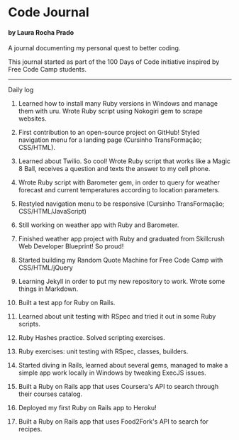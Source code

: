 # Code Journal
#### by Laura Rocha Prado

A journal documenting my personal quest to better coding.

This journal started as part of the 100 Days of Code initiative inspired by Free Code Camp students.

[//]: # (Commit format: Theme - Day n - Language/Framework/Something else)

----
Daily log

1. Learned how to install many Ruby versions in Windows and manage them with uru. Wrote Ruby script using Nokogiri gem to scrape websites.

2. First contribution to an open-source project on GitHub! Styled navigation menu for a landing page (Cursinho TransFormação; CSS/HTML).

3. Learned about Twilio. So cool! Wrote Ruby script that works like a Magic 8 Ball, receives a question and texts the answer to my cell phone.

4. Wrote Ruby script with Barometer gem, in order to query for weather forecast and current temperatures according to location parameters. 

5. Restyled navigation menu to be responsive (Cursinho TransFormação; CSS/HTML/JavaScript)

6. Still working on weather app with Ruby and Barometer.

7. Finished weather app project with Ruby and graduated from Skillcrush Web Developer Blueprint! So proud!

8. Started building my Random Quote Machine for Free Code Camp with CSS/HTML/jQuery

9. Learning Jekyll in order to put my new repository to work. Wrote some things in Markdown.

10. Built a test app for Ruby on Rails.

11. Learned about unit testing with RSpec and tried it out in some Ruby scripts.

12. Ruby Hashes practice. Solved scripting exercises.

13. Ruby exercises: unit testing with RSpec, classes, builders.

14. Started diving in Rails, learned about several gems, managed to make a simple app work locally in Windows by tweaking ExecJS issues.

15. Built a Ruby on Rails app that uses Coursera's API to search through their courses catalog.

16. Deployed my first Ruby on Rails app to Heroku!

17. Built a Ruby on Rails app that uses Food2Fork's API to search for recipes.